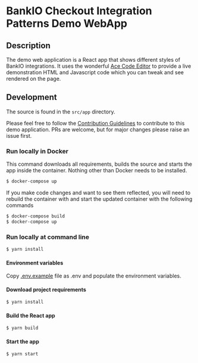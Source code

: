 # BankIO Checkout Integration Patterns Demo WebApp

## Description

The demo web application is a React app that shows different styles of BankIO integrations. It uses the wonderful [Ace Code Editor](https://github.com/ajaxorg/ace) to provide a live demonstration HTML and Javascript code which you can tweak and see rendered on the page.

## Development

The source is found in the `src/app` directory.

Please feel free to follow the [Contribution Guidelines](../master/CONTRIBUTING.md) to contribute to this demo application. PRs are welcome, but for major changes please raise an issue first.

### Run locally in Docker

This command downloads all requirements, builds the source and starts the app inside the container. Nothing other than Docker needs to be installed.

```sh
$ docker-compose up
```

If you make code changes and want to see them reflected, you will need to rebuild the container with and start the updated container with the following commands

```sh
$ docker-compose build
$ docker-compose up
```

### Run locally at command line

```sh
$ yarn install
```

#### Environment variables

Copy [.env.example](.env.example) file as .env and populate the environment variables.

#### Download project requirements

```sh
$ yarn install
```

#### Build the React app

```sh
$ yarn build
```

#### Start the app

```sh
$ yarn start
```
